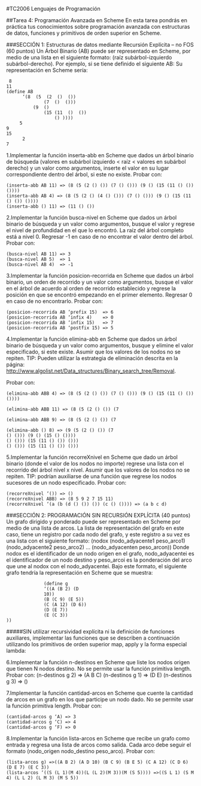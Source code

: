 #TC2006 Lenguajes de Programación

##Tarea 4: Programación Avanzada en Scheme
En esta tarea pondrás en práctica tus conocimientos sobre programación avanzada con estructuras de datos, funciones y primitivos de orden superior en Scheme.

###SECCIÓN 1: Estructuras de datos mediante Recursión Explícita – no FOS (60 puntos)
Un Árbol Binario (AB) puede ser representado en Scheme, por medio de una lista en el siguiente formato: (raíz subárbol-izquierdo subárbol-derecho). Por ejemplo, si se tiene definido el siguiente
AB:
Su representación en Scheme sería:

```
 8
11
(define AB
      ‘(8  (5  (2  ()  ())
              (7  ()  ()))
          (9  ()
              (15 (11  ()  ())
                  () ))))
     5
9
15
      2
7

```

1.Implementar la función inserta-abb en Scheme que dados un árbol binario de búsqueda (valores en subárbol izquierdo < raíz < valores en subárbol derecho) y un valor como argumentos, inserte el valor en su lugar correspondiente dentro del árbol, si este no existe. Probar con:
```
(inserta-abb AB 11) => (8 (5 (2 () ()) (7 () ())) (9 () (15 (11 () ()) ())))
(inserta-abb AB 4) => (8 (5 (2 () (4 () ())) (7 () ())) (9 () (15 (11 () ()) ())))
(inserta-abb () 11) => (11 () ())

```

2.Implementar la función busca-nivel en Scheme que dados un árbol binario de búsqueda y un valor como argumentos, busque el valor y regrese el nivel de profundidad en el que lo encontró. La raíz del árbol completo está a nivel 0. Regresar -1 en caso de no encontrar el valor dentro del árbol.
Probar con:
```
(busca-nivel AB 11) => 3
(busca-nivel AB 5)  => 1
(busca-nivel AB 4)  => -1
```
3.Implementar la función posicion-recorrida en Scheme que dados un árbol binario, un orden de recorrido y un valor como argumentos, busque el valor en el árbol de acuerdo al orden de recorrido establecido y regrese la posición en que se encontró empezando en el primer elemento. Regresar 0 en caso de no encontrarlo.
Probar con:
```
(posicion-recorrida AB ‘prefix 15)  => 6
(posicion-recorrida AB ‘infix 4)    => 0
(posicion-recorrida AB ‘infix 15)   => 7
(posicion-recorrida AB ‘postfix 15) => 5
```

4.Implementar la función elimina-abb en Scheme que dados un árbol binario de búsqueda y un valor como argumentos, busque y elimine el valor especificado, si este existe. Asumir que los valores de los nodos no se repiten. TIP: Pueden utilizar la estrategia de eliminación descrita en la página: http://www.algolist.net/Data_structures/Binary_search_tree/Removal.

Probar con:
```
(elimina-abb ABB 4) => (8 (5 (2 () ()) (7 () ())) (9 () (15 (11 () ()) ())))

(elimina-abb ABB 11) => (8 (5 (2 () ()) (7

(elimina-abb ABB 9) => (8 (5 (2 () ()) (7

(elimina-abb () 8) => (9 (5 (2 () ()) (7
() ())) (9 () (15 () ())))
() ())) (15 (11 () ()) ()))
() ())) (15 (11 () ()) ()))
```

5.Implementar la función recorreXnivel en Scheme que dado un árbol binario (donde el valor de los nodos no importe) regrese una lista con el recorrido del árbol nivel x nivel. Asumir que los valores de los nodos no se repiten. TIP: podrían auxiliarse de una función que regrese los nodos sucesores de un nodo especificado.
Probar con:
```
(recorreXnivel ‘()) => ()
(recorreXnivel ABB) => (8 5 9 2 7 15 11)
(recorreXnivel ‘(a (b (d () ()) ()) (c () ()))) => (a b c d)
```

###SECCIÓN 2: PROGRAMACIÓN SIN RECURSIÓN EXPLÍCITA (40 puntos)
Un grafo dirigido y ponderado puede ser representado en Scheme por medio de una lista de arcos. La lista de representación del grafo en este caso, tiene un registro por cada nodo del grafo, y este registro a su vez es una lista con el siguiente formato:
(nodox (nodo_adyacente1 peso_arco1) (nodo_adyacente2 peso_arco2) ...
(nodo_adyacenten peso_arcon))
Donde nodox es el identificador de un nodo origen en el grafo, nodo_adyacentei es el identificador de un nodo destino y peso_arcoi es la ponderación del arco que une al nodox con el nodo_adyacentei.
Bajo este formato, el siguiente grafo tendría la representación en Scheme que se muestra:
```
              (define g
              ‘((A (B 2) (D
              10))
              (B (C 9) (E 5))
              (C (A 12) (D 6))
              (D (E 7))
              (E (C 3))
))
```

#####SIN utilizar recursividad explícita ni la definición de funciones auxiliares, implementar las funciones que se describen a continuación utilizando los primitivos de orden superior map, apply y la forma especial lambda:

6.Implementar la función n-destinos en Scheme que liste los nodos origen que tienen N nodos destino. No se permite usar la función primitiva length.
Probar con:
(n-destinos g 2) => (A B C)
(n-destinos g 1) => (D E)
(n-destinos g 3) => ()

7.Implementar la función cantidad-arcos en Scheme que cuente la cantidad de arcos en un grafo en los que participe un nodo dado. No se permite usar la función primitiva length.
Probar con:
```
(cantidad-arcos g ‘A) => 3
(cantidad-arcos g ‘C) => 4
(cantidad-arcos g ‘F) => 0
```

8.Implementar la función lista-arcos en Scheme que recibe un grafo como entrada y regresa una lista de arcos como salida. Cada arco debe seguir el formato (nodo_origen nodo_destino peso_arco).
Probar con:
```
(lista-arcos g) =>((A B 2) (A D 10) (B C 9) (B E 5) (C A 12) (C D 6) (D E 7) (E C 3))
(lista-arcos ‘((S (L 1)(M 4))(L (L 2)(M 3))(M (S 5)))) =>((S L 1) (S M 4) (L L 2) (L M 3) (M S 5))
```
